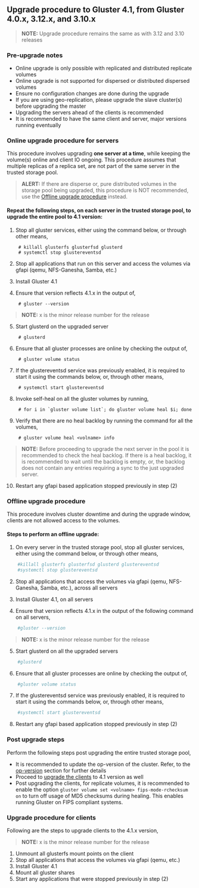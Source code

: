 ## Upgrade procedure to Gluster 4.1, from Gluster 4.0.x, 3.12.x, and 3.10.x

> **NOTE:** Upgrade procedure remains the same as with 3.12 and 3.10 releases

### Pre-upgrade notes
- Online upgrade is only possible with replicated and distributed replicate volumes
- Online upgrade is not supported for dispersed or distributed dispersed volumes
- Ensure no configuration changes are done during the upgrade
- If you are using geo-replication, please upgrade the slave cluster(s) before upgrading the master
- Upgrading the servers ahead of the clients is recommended
- It is recommended to have the same client and server, major versions running eventually

### Online upgrade procedure for servers
This procedure involves upgrading **one server at a time**, while keeping the volume(s) online and client IO ongoing. This procedure assumes that multiple replicas of a replica set, are not part of the same server in the trusted storage pool.

> **ALERT:** If there are disperse or, pure distributed volumes in the storage pool being upgraded, this procedure is NOT recommended, use the [Offline upgrade procedure](#offline-upgrade-procedure) instead.

#### Repeat the following steps, on each server in the trusted storage pool, to upgrade the entire pool to 4.1 version:
1. Stop all gluster services, either using the command below, or through other means,

        # killall glusterfs glusterfsd glusterd
        # systemctl stop glustereventsd

2. Stop all applications that run on this server and access the volumes via gfapi (qemu, NFS-Ganesha, Samba, etc.)

3. Install Gluster 4.1

4. Ensure that version reflects 4.1.x in the output of,

        # gluster --version

> **NOTE:** x is the minor release number for the release

5. Start glusterd on the upgraded server

        # glusterd

6. Ensure that all gluster processes are online by checking the output of,

        # gluster volume status

7. If the glustereventsd service was previously enabled, it is required to start it using the commands below, or, through other means,

        # systemctl start glustereventsd

8. Invoke self-heal on all the gluster volumes by running,

        # for i in `gluster volume list`; do gluster volume heal $i; done

9. Verify that there are no heal backlog by running the command for all the volumes,

        # gluster volume heal <volname> info

> **NOTE:** Before proceeding to upgrade the next server in the pool it is recommended to check the heal backlog. If there is a heal backlog, it is recommended to wait until the backlog is empty, or, the backlog does not contain any entries requiring a sync to the just upgraded server.

10. Restart any gfapi based application stopped previously in step (2)

### Offline upgrade procedure
This procedure involves cluster downtime and during the upgrade window, clients are not allowed access to the volumes.

#### Steps to perform an offline upgrade:
1. On every server in the trusted storage pool, stop all gluster services, either using the command below, or through other means,

```sh
    #killall glusterfs glusterfsd glusterd glustereventsd
    #systemctl stop glustereventsd
```
2. Stop all applications that access the volumes via gfapi (qemu, NFS-Ganesha, Samba, etc.), across all servers

3. Install Gluster 4.1, on all servers

4. Ensure that version reflects 4.1.x in the output of the following command on all servers,
```sh
    #gluster --version
```

> **NOTE:** x is the minor release number for the release

5. Start glusterd on all the upgraded servers
```sh
    #glusterd
```
6. Ensure that all gluster processes are online by checking the output of,
```sh
    #gluster volume status
```

7. If the glustereventsd service was previously enabled, it is required to start it using the commands below, or, through other means,
```sh
    #systemctl start glustereventsd
```

8. Restart any gfapi based application stopped previously in step (2)

### Post upgrade steps
Perform the following steps post upgrading the entire trusted storage pool,

- It is recommended to update the op-version of the cluster. Refer, to the [op-version](./op-version.md) section for further details
- Proceed to [upgrade the clients](#upgrade-procedure-for-clients) to 4.1 version as well
- Post upgrading the clients, for replicate volumes, it is recommended to enable the option `gluster volume set <volname> fips-mode-rchecksum on` to turn off usage of MD5 checksums during healing. This enables running Gluster on FIPS compliant systems.

### Upgrade procedure for clients
Following are the steps to upgrade clients to the 4.1.x version,

> **NOTE:** x is the minor release number for the release

1. Unmount all glusterfs mount points on the client
2. Stop all applications that access the volumes via gfapi (qemu, etc.)
3. Install Gluster 4.1
4. Mount all gluster shares
5. Start any applications that were stopped previously in step (2)
